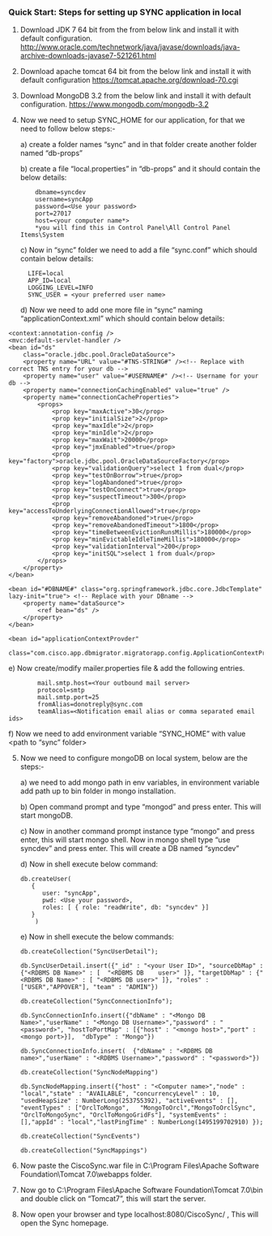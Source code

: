 ### **Quick Start:** Steps for setting up SYNC application in local

1.	Download JDK 7 64 bit from the from below link and install it with default configuration.
http://www.oracle.com/technetwork/java/javase/downloads/java-archive-downloads-javase7-521261.html

2.	Download apache tomcat 64 bit from the below link and install it with default configuration
https://tomcat.apache.org/download-70.cgi

3.	Download MongoDB 3.2 from the below link and install it with default configuration.
https://www.mongodb.com/mongodb-3.2

4.	Now we need to setup SYNC_HOME for our application, for that we need to follow below steps:-

       a) create a folder names “sync” and in that folder create another folder named “db-props”

      b) create a file “local.properties” in “db-props” and it should contain the below details:
            
            dbname=syncdev
            username=syncApp
            password=<Use your password>
            port=27017
            host=<your computer name*>
            *you will find this in Control Panel\All Control Panel Items\System

      c) Now in “sync” folder we need to add a file “sync.conf” which should contain below    details:
      
          LIFE=local
          APP_ID=local
          LOGGING_LEVEL=INFO
          SYNC_USER = <your preferred user name>

      d) Now we need to add one more file in “sync” naming “applicationContext.xml” which should contain below details:
      
      
      <?xml version="1.0" encoding="UTF-8"?>
<beans xmlns="http://www.springframework.org/schema/beans"
	xmlns:xsi="http://www.w3.org/2001/XMLSchema-instance" xmlns:context="http://www.springframework.org/schema/context"
	xmlns:aop="http://www.springframework.org/schema/aop" xmlns:mvc="http://www.springframework.org/schema/mvc"
	xmlns:jee="http://www.springframework.org/schema/jee"
	xsi:schemaLocation="
        http://www.springframework.org/schema/mvc http://www.springframework.org/schema/mvc/spring-mvc.xsd
        http://www.springframework.org/schema/beans http://www.springframework.org/schema/beans/spring-beans.xsd
        http://www.springframework.org/schema/context http://www.springframework.org/schema/context/spring-context.xsd
        http://www.springframework.org/schema/aop http://www.springframework.org/schema/aop/spring-aop.xsd
        http://www.springframework.org/schema/jee http://www.springframework.org/schema/jee/spring-jee-4.0.xsd">

	<context:annotation-config />
	<mvc:default-servlet-handler />
	<bean id="ds"
		class="oracle.jdbc.pool.OracleDataSource">		
		<property name="URL" value="#TNS-STRING#" /><!-- Replace with correct TNS entry for your db -->
		<property name="user" value="#USERNAME#" /><!-- Username for your db -->
		<property name="connectionCachingEnabled" value="true" />
		<property name="connectionCacheProperties">
            <props> 
                <prop key="maxActive">30</prop> 
                <prop key="initialSize">2</prop> 
                <prop key="maxIdle">2</prop> 
                <prop key="minIdle">2</prop> 
                <prop key="maxWait">20000</prop>
                <prop key="jmxEnabled">true</prop> 
                <prop key="factory">oracle.jdbc.pool.OracleDataSourceFactory</prop> 
                <prop key="validationQuery">select 1 from dual</prop> 
                <prop key="testOnBorrow">true</prop>
				<prop key="logAbandoned">true</prop> 
                <prop key="testOnConnect">true</prop> 
                <prop key="suspectTimeout">300</prop> 
                <prop key="accessToUnderlyingConnectionAllowed">true</prop>
				<prop key="removeAbandoned">true</prop> 
                <prop key="removeAbandonedTimeout">1800</prop> 
                <prop key="timeBetweenEvictionRunsMillis">180000</prop> 
                <prop key="minEvictableIdleTimeMillis">180000</prop>
				<prop key="validationInterval">200</prop> 
                <prop key="initSQL">select 1 from dual</prop>
            </props> 
        </property>
	</bean>  
	
	<bean id="#DBNAME#" class="org.springframework.jdbc.core.JdbcTemplate" lazy-init="true"> <!-- Replace with your DBname -->
		<property name="dataSource">
			<ref bean="ds" />
		</property>
	</bean>

	<bean id="applicationContextProvder"
		class="com.cisco.app.dbmigrator.migratorapp.config.ApplicationContextProvider"/>
</beans>


   e) Now create/modify mailer.properties file & add the following entries.
   
			mail.smtp.host=<Your outbound mail server>
			protocol=smtp
			mail.smtp.port=25
			fromAlias=donotreply@sync.com
			teamAlias=<Notification email alias or comma separated email ids> 
			
			
   f) Now we need to add environment variable “SYNC_HOME” with value <path to “sync” folder>
            
	    
	    
5.	Now we need to configure mongoDB on local system, below are the steps:-

    a) we need to add mongo path in env variables, in environment variable add path up     to bin folder in mongo installation.

    b) Open command prompt and type “mongod” and press enter. This will start mongoDB.

    c) Now in another command prompt instance type “mongo” and press enter, this will start mongo shell. Now in mongo shell type “use syncdev” and press enter. This will create a DB named “syncdev”

    d) Now in shell execute below command:

        db.createUser(
           {
              user: "syncApp",
              pwd: <Use your password>,
              roles: [ { role: "readWrite", db: "syncdev" }]
           }
            )

    e) Now in shell execute the below commands:
  
        db.createCollection("SyncUserDetail");

        db.SyncUserDetail.insert({"_id" : "<your User ID>", "sourceDbMap" : {"<RDBMS DB Name>" : [  "<RDBMS DB    user>" ]}, "targetDbMap" : {"<RDBMS DB Name>" : [ "<RDBMS DB user>" ]}, "roles" : ["USER","APPOVER"], "team" : "ADMIN"})

        db.createCollection("SyncConnectionInfo");

        db.SyncConnectionInfo.insert({"dbName" : "<Mongo DB Name>","userName" : "<Mongo DB Username>","password" : "<password>", "hostToPortMap" : [{"host" : "<mongo host>","port" : <mongo port>}],  "dbType" : "Mongo"})

        db.SyncConnectionInfo.insert(  {"dbName" : "<RDBMS DB name>","userName" : "<RDBMS Username>","password" : "<password>"})

        db.createCollection("SyncNodeMapping")

        db.SyncNodeMapping.insert({"host" : "<Computer name>","node" : "local","state" : "AVAILABLE", "concurrencyLevel" : 10, "usedHeapSize" : NumberLong(253755392), "activeEvents" : [], "eventTypes" : ["OrclToMongo",   "MongoToOrcl","MongoToOrclSync", "OrclToMongoSync", "OrclToMongoGridFs"], "systemEvents" : [],"appId" : "local","lastPingTime" : NumberLong(1495199702910) });

        db.createCollection("SyncEvents")

        db.createCollection("SyncMappings")

6.	Now paste the CiscoSync.war file in C:\Program Files\Apache Software Foundation\Tomcat 7.0\webapps folder.

7.	Now go to C:\Program Files\Apache Software Foundation\Tomcat 7.0\bin and double click on “Tomcat7”, this will start the server.
8.	Now open your browser and type localhost:8080/CiscoSync/ , This will open the Sync homepage.

 
